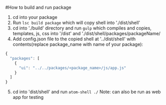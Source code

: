 #How to build and run package

1. cd into your package
2. Run `lsc build package` which will copy shell into './dist/shell'
3. cd into './build' directory and run `gulp` which compiles and copies, templates, js, css into  '/dist' and './dist/shell/packages/packageName/
4. Add config.json file to the copied shell at '../dist/shell' with contents(replace package_name with name of your package):
```javascript
{
  "packages": [
    {
      "ui": "../../packages/<package_name>/js/app.js"
    }
  ]
}
```
5. cd into 'dist/shell' and run `atom-shell ./` Note: can also be run as web app for testing